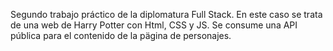 Segundo trabajo práctico de la diplomatura Full Stack.
En este caso se trata de una web de Harry Potter con Html, CSS y JS.
Se consume una API pública para el contenido de la pägina de personajes.